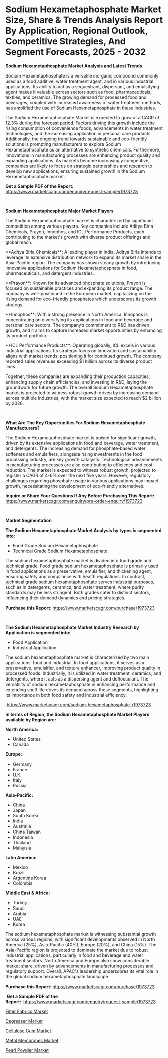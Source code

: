 <p><h1>Sodium Hexametaphosphate Market Size, Share & Trends Analysis Report By Application, Regional Outlook, Competitive Strategies, And Segment Forecasts, 2025 - 2032</h1></p><p><strong>Sodium Hexametaphosphate Market Analysis and Latest Trends</strong></p>
<p><p>Sodium Hexametaphosphate is a versatile inorganic compound commonly used as a food additive, water treatment agent, and in various industrial applications. Its ability to act as a sequestrant, dispersant, and emulsifying agent makes it valuable across sectors such as food, pharmaceuticals, textiles, and ceramics. The growing demand for processed food and beverages, coupled with increased awareness of water treatment methods, has amplified the use of Sodium Hexametaphosphate in these industries.</p><p>The Sodium Hexametaphosphate Market is expected to grow at a CAGR of 12.3% during the forecast period. Factors driving this growth include the rising consumption of convenience foods, advancements in water treatment technologies, and the increasing application in personal care products. Additionally, the ongoing trend towards sustainable and eco-friendly solutions is prompting manufacturers to explore Sodium Hexametaphosphate as an alternative to synthetic chemicals. Furthermore, innovations in manufacturing processes are enhancing product quality and expanding applications. As markets become increasingly competitive, companies are likely to focus on strategic partnerships and research to develop new applications, ensuring sustained growth in the Sodium Hexametaphosphate market.</p></p>
<p><strong>Get a Sample PDF of the Report:&nbsp;</strong> <a href="https://www.marketscagr.com/enquiry/request-sample/1973723?utm_campaign=1836&utm_medium=2&utm_source=Github&utm_content=ia&utm_term=01042025&utm_id=sodium-hexametaphosphate">https://www.marketscagr.com/enquiry/request-sample/1973723</a></p>
<p>&nbsp;</p>
<p><strong>Sodium Hexametaphosphate Major Market Players</strong></p>
<p><p>The Sodium Hexametaphosphate market is characterized by significant competition among various players. Key companies include Aditya Birla Chemicals, Prayon, Innophos, and ICL Performance Products, each contributing to the market's growth with diverse product offerings and global reach.</p><p>**Aditya Birla Chemicals**: A leading player in India, Aditya Birla intends to leverage its extensive distribution network to expand its market share in the Asia-Pacific region. The company has shown steady growth by introducing innovative applications for Sodium Hexametaphosphate in food, pharmaceuticals, and detergent industries.</p><p>**Prayon**: Known for its advanced phosphate solutions, Prayon is focused on sustainable practices and expanding its product range. The company is well-positioned in the European market, capitalizing on the rising demand for eco-friendly phosphates which underscores its growth strategy.</p><p>**Innophos**: With a strong presence in North America, Innophos is concentrating on diversifying its applications in food and beverage and personal care sectors. The company’s commitment to R&D has driven growth, and it aims to capture increased market opportunities by enhancing its product portfolio.</p><p>**ICL Performance Products**: Operating globally, ICL excels in various industrial applications. Its strategic focus on innovation and sustainability aligns with market trends, positioning it for continued growth. The company reported sales revenues exceeding $1 billion across its diverse product lines.</p><p>Together, these companies are expanding their production capacities, enhancing supply chain efficiencies, and investing in R&D, laying the groundwork for future growth. The overall Sodium Hexametaphosphate market is projected to witness robust growth driven by increasing demand across multiple industries, with the market size expected to reach $2 billion by 2026.</p></p>
<p>&nbsp;</p>
<p><strong>What Are The Key Opportunities For Sodium Hexametaphosphate Manufacturers?</strong></p>
<p><p>The Sodium Hexametaphosphate market is poised for significant growth, driven by its extensive applications in food and beverage, water treatment, and detergents. The increasing demand for phosphate-based water softeners and emulsifiers, alongside rising investments in the food processing industry, are key growth catalysts. Technological advancements in manufacturing processes are also contributing to efficiency and cost reduction. The market is expected to witness robust growth, projected to register a CAGR of 4-6% over the next five years. However, regulatory challenges regarding phosphate usage in various applications may impact growth, necessitating the development of eco-friendly alternatives.</p></p>
<p><strong>Inquire or Share Your Questions If Any Before Purchasing This Report:</strong> <a href="https://www.marketscagr.com/enquiry/pre-order-enquiry/1973723?utm_campaign=1836&utm_medium=2&utm_source=Github&utm_content=ia&utm_term=01042025&utm_id=sodium-hexametaphosphate">https://www.marketscagr.com/enquiry/pre-order-enquiry/1973723</a></p>
<p>&nbsp;</p>
<p><strong>Market Segmentation</strong></p>
<p><strong>The Sodium Hexametaphosphate Market Analysis by types is segmented into:</strong></p>
<p><ul><li>Food Grade Sodium Hexametaphosphate</li><li>Technical Grade Sodium Hexametaphosphate</li></ul></p>
<p><p>The sodium hexametaphosphate market is divided into food grade and technical grade. Food grade sodium hexametaphosphate is primarily used in food applications as a preservative, emulsifier, and thickening agent, ensuring safety and compliance with health regulations. In contrast, technical grade sodium hexametaphosphate serves industrial purposes, such as in detergents, ceramics, and water treatment, where purity standards may be less stringent. Both grades cater to distinct sectors, influencing their demand dynamics and pricing strategies.</p></p>
<p><strong>Purchase this Report:&nbsp;</strong><a href="https://www.marketscagr.com/purchase/1973723?utm_campaign=1836&utm_medium=2&utm_source=Github&utm_content=ia&utm_term=01042025&utm_id=sodium-hexametaphosphate">https://www.marketscagr.com/purchase/1973723</a></p>
<p>&nbsp;</p>
<p><strong>The Sodium Hexametaphosphate Market Industry Research by Application is segmented into:</strong></p>
<p><ul><li>Food Application</li><li>Industrial Application</li></ul></p>
<p><p>The sodium hexametaphosphate market is characterized by two main applications: food and industrial. In food applications, it serves as a preservative, emulsifier, and texture enhancer, improving product quality in processed foods. Industrially, it is utilized in water treatment, ceramics, and detergents, where it acts as a dispersing agent and deflocculant. The versatility of sodium hexametaphosphate in enhancing performance and extending shelf life drives its demand across these segments, highlighting its importance in both food safety and industrial efficiency.</p></p>
<p><a href="https://www.marketscagr.com/sodium-hexametaphosphate-r1973723?utm_campaign=1836&utm_medium=2&utm_source=Github&utm_content=ia&utm_term=01042025&utm_id=sodium-hexametaphosphate">&nbsp;https://www.marketscagr.com/sodium-hexametaphosphate-r1973723</a></p>
<p><strong>In terms of Region, the Sodium Hexametaphosphate Market Players available by Region are:</strong></p>
<p>
    <p> <strong> North America: </strong>
        <ul>
            <li>United States</li>
            <li>Canada</li>
        </ul>
        </p> 
    <p> <strong> Europe: </strong>
        <ul>
            <li>Germany</li>
            <li>France</li>
            <li>U.K.</li>
            <li>Italy</li>
            <li>Russia</li>
        </ul>
        </p> 
    <p> <strong> Asia-Pacific: </strong>
        <ul>
            <li>China</li>
            <li>Japan</li>
            <li>South Korea</li>
            <li>India</li>
            <li>Australia</li>
            <li>China Taiwan</li>
            <li>Indonesia</li>
            <li>Thailand</li>
            <li>Malaysia</li>
        </ul>
        </p> 
    <p> <strong> Latin America: </strong>
        <ul>
            <li>Mexico</li>
            <li>Brazil</li>
            <li>Argentina Korea</li>
            <li>Colombia</li>
        </ul>
        </p> 
    <p> <strong> Middle East & Africa: </strong>
        <ul>
            <li>Turkey</li>
            <li>Saudi</li>
            <li>Arabia</li>
            <li>UAE</li>
            <li>Korea</li>
        </ul>
    </p>
    </p>
<p><p>The sodium hexametaphosphate market is witnessing substantial growth across various regions, with significant developments observed in North America (25%), Asia-Pacific (40%), Europe (20%), and China (15%). The Asia-Pacific region is projected to dominate the market due to robust industrial applications, particularly in food and beverage and water treatment sectors. North America and Europe also show considerable market share, driven by advancements in manufacturing processes and regulatory support. Overall, APAC's leadership underscores its vital role in the global sodium hexametaphosphate landscape.</p></p>
<p><strong>Purchase this Report: </strong><a href="https://www.marketscagr.com/purchase/1973723?utm_campaign=1836&utm_medium=2&utm_source=Github&utm_content=ia&utm_term=01042025&utm_id=sodium-hexametaphosphate">https://www.marketscagr.com/purchase/1973723</a></p>
<p>&nbsp;<strong>Get a Sample PDF of the Report:&nbsp;&nbsp;</strong><a href="https://www.marketscagr.com/enquiry/request-sample/1973723?utm_campaign=1836&utm_medium=2&utm_source=Github&utm_content=ia&utm_term=01042025&utm_id=sodium-hexametaphosphate">https://www.marketscagr.com/enquiry/request-sample/1973723</a></p>
<p><strong></strong></p>
<p><p><a href="https://github.com/langolaskark/Market-Research-Report-List-1/blob/main/filter-fabrics-market.md?utm_campaign=1836&utm_medium=2&utm_source=Github&utm_content=ia&utm_term=01042025&utm_id=sodium-hexametaphosphate">Filter Fabrics Market</a></p><p><a href="https://github.com/mukaithaisia/Market-Research-Report-List-1/blob/main/degreaser-market.md?utm_campaign=1836&utm_medium=2&utm_source=Github&utm_content=ia&utm_term=01042025&utm_id=sodium-hexametaphosphate">Degreaser Market</a></p><p><a href="https://github.com/hiwanatalak/Market-Research-Report-List-1/blob/main/cellulose-gum-market.md?utm_campaign=1836&utm_medium=2&utm_source=Github&utm_content=ia&utm_term=01042025&utm_id=sodium-hexametaphosphate">Cellulose Gum Market</a></p><p><a href="https://github.com/arneslullapq/Market-Research-Report-List-1/blob/main/metal-membranes-market.md?utm_campaign=1836&utm_medium=2&utm_source=Github&utm_content=ia&utm_term=01042025&utm_id=sodium-hexametaphosphate">Metal Membranes Market</a></p><p><a href="https://github.com/thatejanet4y/Market-Research-Report-List-1/blob/main/pearl-powder-market.md?utm_campaign=1836&utm_medium=2&utm_source=Github&utm_content=ia&utm_term=01042025&utm_id=sodium-hexametaphosphate">Pearl Powder Market</a></p></p>